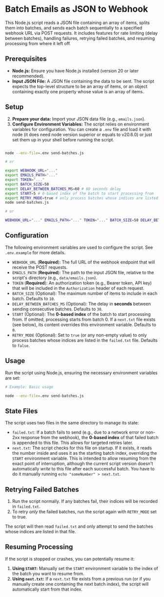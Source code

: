 # Batch Emails as JSON to Webhook

This Node.js script reads a JSON file containing an array of items, splits them into batches, and sends each batch sequentially to a specified webhook URL via POST requests. It includes features for rate limiting (delay between batches), handling failures, retrying failed batches, and resuming processing from where it left off.

## Prerequisites

- **Node.js:** Ensure you have Node.js installed (version 20 or later recommended).
- **Input JSON File:** A JSON file containing the data to be sent. The script expects the top-level structure to be an array of items, or an object containing exactly one property whose value is an array of items.

## Setup

2.  **Prepare your data:** Import your JSON data file (e.g., `emails.json`).
3.  **Configure Environment Variables:** The script relies on environment variables for configuration. You can create a `.env` file and load it with node (it does need node version superior or equals to v20.6.0) or just set them up in your shell before running the script.

```bash

node --env-file=.env send-batches.js

# or 

export WEBHOOK_URL="..."
export EMAILS_PATH="..."
export TOKEN="..."
export BATCH_SIZE=50
export DELAY_BETWEEN_BATCHES_MS=60 # 60 seconds delay
export START=5 # 0-based index of the batch to start processing from
export RETRY_MODE=true # only process batches whose indices are listed in the `failed.txt` file
node send-batches.js

# or

WEBHOOK_URL="..." EMAILS_PATH="..." TOKEN="..." BATCH_SIZE=50 DELAY_BETWEEN_BATCHES_MS=60 START=5 RETRY_MODE=true node send-batches.js

```

## Configuration

The following environment variables are used to configure the script. See `.env.example` for more details.

- `WEBHOOK_URL` (**Required**): The full URL of the webhook endpoint that will receive the POST requests.
- `EMAILS_PATH` (**Required**): The path to the input JSON file, relative to the script's directory (e.g., `data/emails.json`).
- `TOKEN` (**Required**): An authorization token (e.g., Bearer token, API key) that will be included in the `Authorization` header of each request.
- `BATCH_SIZE` (Optional): The maximum number of items to include in each batch. Defaults to `10`.
- `DELAY_BETWEEN_BATCHES_MS` (Optional): The delay in **seconds** between sending consecutive batches. Defaults to `30`.
- `START` (Optional): The **0-based index** of the batch to start processing from. If omitted, processing starts from batch 0. If a `next.txt` file exists (see below), its content overrides this environment variable. Defaults to `0`.
- `RETRY_MODE` (Optional): Set to `true` (or any non-empty value) to only process batches whose indices are listed in the `failed.txt` file. Defaults to `false`.

## Usage

Run the script using Node.js, ensuring the necessary environment variables are set:

```bash
# Example: Basic usage

node --env-file=.env send-batches.js

```

## State Files

The script uses two files in the same directory to manage its state:

- `failed.txt`: If a batch fails to send (e.g., due to a network error or non-2xx response from the webhook), the **0-based index** of that failed batch is appended to this file. This allows for targeted retries later.
- `next.txt`: The script checks for this file on startup. If it exists, it reads the number inside and uses it as the starting batch index, overriding the `START` environment variable. This is intended to allow resuming from the exact point of interruption, although the current script version doesn't automatically _write_ to this file after each successful batch. You have to do it manually running `echo "someNumber" > next.txt`.

## Retrying Failed Batches

1.  Run the script normally. If any batches fail, their indices will be recorded in `failed.txt`.
2.  To retry _only_ the failed batches, run the script again with `RETRY_MODE` set to true.

The script will then read `failed.txt` and only attempt to send the batches whose indices are listed in that file.

## Resuming Processing

If the script is stopped or crashes, you can potentially resume it:

1.  **Using `START`:** Manually set the `START` environment variable to the index of the batch you want to resume from.
2.  **Using `next.txt`:** If a `next.txt` file exists from a previous run (or if you manually create one containing the next batch index), the script will automatically start from that index.
